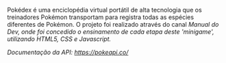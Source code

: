 Pokédex é uma enciclopédia virtual portátil de alta tecnologia que os treinadores Pokémon transportam para registra todas as espécies diferentes de Pokémon.
O projeto foi realizado através do canal <i>Manual do Dev<i>, onde foi concedido o ensinamento de cada etapa deste 'minigame', utilizando HTML5, CSS e Javascript.

Documentação da API: https://pokeapi.co/
